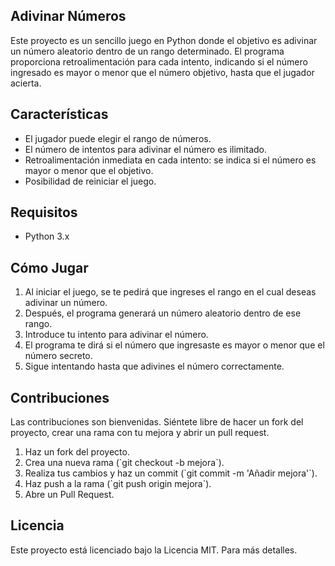 ## Adivinar Números

Este proyecto es un sencillo juego en Python donde el objetivo es adivinar un número aleatorio dentro de un rango determinado. El programa proporciona retroalimentación para cada intento, indicando si el número ingresado es mayor o menor que el número objetivo, hasta que el jugador acierta.

## Características

- El jugador puede elegir el rango de números.
- El número de intentos para adivinar el número es ilimitado.
- Retroalimentación inmediata en cada intento: se indica si el número es mayor o menor que el objetivo.
- Posibilidad de reiniciar el juego.

## Requisitos

- Python 3.x

## Cómo Jugar

1. Al iniciar el juego, se te pedirá que ingreses el rango en el cual deseas adivinar un número.
2. Después, el programa generará un número aleatorio dentro de ese rango.
3. Introduce tu intento para adivinar el número.
4. El programa te dirá si el número que ingresaste es mayor o menor que el número secreto.
5. Sigue intentando hasta que adivines el número correctamente.

## Contribuciones

Las contribuciones son bienvenidas. Siéntete libre de hacer un fork del proyecto, crear una rama con tu mejora y abrir un pull request.

1. Haz un fork del proyecto.
2. Crea una nueva rama (\`git checkout -b mejora\`).
3. Realiza tus cambios y haz un commit (\`git commit -m 'Añadir mejora'\`).
4. Haz push a la rama (\`git push origin mejora\`).
5. Abre un Pull Request.

## Licencia

Este proyecto está licenciado bajo la Licencia MIT. Para más detalles.


